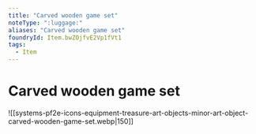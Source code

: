 ```yaml
---
title: "Carved wooden game set"
noteType: ":luggage:"
aliases: "Carved wooden game set"
foundryId: Item.bwZOjfvE2Vp1fVt1
tags:
  - Item
---
```


# Carved wooden game set
![[systems-pf2e-icons-equipment-treasure-art-objects-minor-art-object-carved-wooden-game-set.webp|150]]

